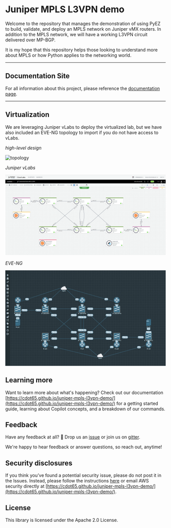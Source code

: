 # Juniper MPLS L3VPN demo

Welcome to the repository that manages the demonstration of using PyEZ to build, validate, and deploy an MPLS network on Juniper vMX routers. In addition to the MPLS network, we will have a working L3VPN circuit delivered over MP-BGP.

It is my hope that this repository helps those looking to understand more about MPLS or how Python applies to the networking world.

---

## Documentation Site

For all information about this project, please reference the [documentation page](https://cdot65.github.io/juniper-mpls-l3vpn-demo/).

---

## Virtualization

We are leveraging Juniper vLabs to deploy the virtualized lab, but we have also included an EVE-NG topology to import if you do not have access to vLabs.

_high-level design_

![topology](./site/content/assets/images/topology-100.jpg)

_Juniper vLabs_

![topology](./site/content/assets/images/vlabs.png)

_EVE-NG_

![topology](./site/content/assets/images/eve-ng.png)

## Learning more

Want to learn more about what's happening? Check out our documentation [https://cdot65.github.io/juniper-mpls-l3vpn-demo/](https://cdot65.github.io/juniper-mpls-l3vpn-demo/) for a getting started guide, learning about Copilot concepts, and a breakdown of our commands.

## Feedback

Have any feedback at all? 🙏 Drop us an [issue](https://cdot65.github.io/juniper-mpls-l3vpn-demo/) or join us on [gitter](https://cdot65.github.io/juniper-mpls-l3vpn-demo/).

We're happy to hear feedback or answer questions, so reach out, anytime!

## Security disclosures

If you think you’ve found a potential security issue, please do not post it in the Issues. Instead, please follow the instructions [here](https://cdot65.github.io/juniper-mpls-l3vpn-demo/) or email AWS security directly at [https://cdot65.github.io/juniper-mpls-l3vpn-demo/](https://cdot65.github.io/juniper-mpls-l3vpn-demo/).

## License

This library is licensed under the Apache 2.0 License.
